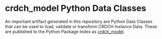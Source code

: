 # crdch\_model Python Data Classes

An important artifact generated in this repository are Python Data Classes
that can be used to load, validate or transform CRDCH Instance Data. These
are published to the Python Package Index as 
[crdch\_model](https://pypi.org/project/crdch-model/).
